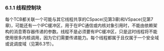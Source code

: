 ### 6.1.1  线程控制块

每个TCB都关联一个可能与其它线程共享的CSpace(见第3章)和VSpace(见第7章)，可能还有一个IPC缓冲区，用于在IPC通信或内核对象引用时，不能由依赖架构的消息寄存器传递的参数。线程不是必须要有IPC缓冲区，只是这时线程将不能使用很多内核调用，因为它们需要传递能力。每个线程都属于且仅属于一个安全域或说调度域（见第6.3节）。
